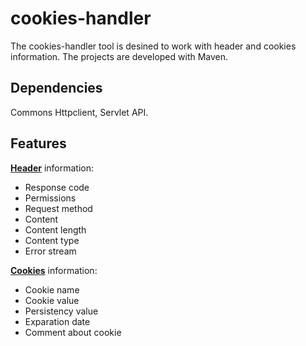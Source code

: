 # cookies-handler

The cookies-handler tool is desined to work with header and cookies information. The projects are developed with Maven.

Dependencies
------------

Commons Httpclient, Servlet API.

Features
--------

[**Header**](http://docs.oracle.com/javase/7/docs/api/java/net/HttpURLConnection.html) information:

- Response code
- Permissions
- Request method
- Content
- Content length
- Content type
- Error stream

[**Cookies**](https://hc.apache.org/httpclient-3.x/apidocs/org/apache/commons/httpclient/Cookie.html) information:

- Cookie name
- Cookie value
- Persistency value
- Exparation date
- Comment about cookie

